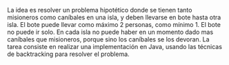 ﻿La idea es resolver un problema hipotético donde se tienen tanto misioneros como caníbales en una isla, y 
deben llevarse en bote hasta otra isla.
El bote puede llevar como máximo 2 personas, como mínimo 1. El bote no puede ir solo.
En cada isla no puede haber en un momento dado mas caníbales que misioneros, porque sino los caníbales 
se los devoran.
La tarea consiste en realizar una implementación en Java, usando las técnicas de backtracking para 
resolver el problema.
